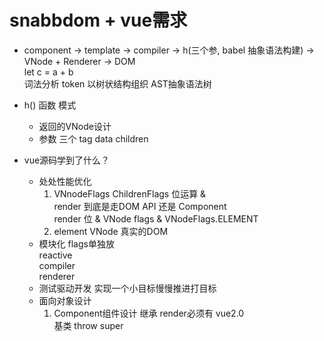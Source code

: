 # snabbdom + vue需求

- component -> template -> compiler -> h(三个参, babel 抽象语法构建) -> VNode + Renderer
    -> DOM  
    let c = a + b  
    词法分析 token 以树状结构组织  AST抽象语法树  

- h() 函数 模式
    - 返回的VNode设计
    - 参数 三个
        tag data children 

- vue源码学到了什么？
    - 处处性能优化
        1. VNnodeFlags ChildrenFlags 
            位运算 &  
            render 到底是走DOM API 还是 Component   
            render 位 & VNode flags & VNodeFlags.ELEMENT
        2. element VNode 真实的DOM
    - 模块化
        flags单独放  
        reactive  
        compiler  
        renderer  
    - 测试驱动开发
        实现一个小目标慢慢推进打目标
    - 面向对象设计
        1. Component组件设计
            继承 render必须有 vue2.0  
            基类 throw super